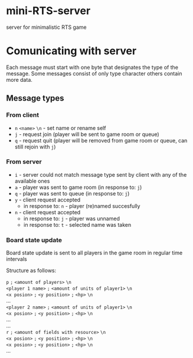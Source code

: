 # mini-RTS-server
server for minimalistic RTS game

# Comunicating with server

Each message must start with one byte that designates the type of the message.
Some messages consist of only type character others contain more data.

## Message types

### From client

- `n` `<name>` `\n` - set name or rename self
- `j` - request join (player will be sent to game room or queue)
- `q` - request quit (player will be removed from game room or queue, can still rejoin with `j`)

### From server

- `i` - server could not match message type sent by client with any of the available ones
- `a` - player was sent to game room (in response to: `j`)
- `q` - player was sent to queue (in response to: `j`)
- `y` - client request accepted
  - in response to: `n` - player (re)named succesfully
- `n` - client request accepted
  - in response to: `j` - player was unnamed
  - in response to: `t` - selected name was taken
 
### Board state update

Board state update is sent to all players in the game room in regular time intervals

Structure as follows:

`p` `;` `<amount of players>` `\n`  
`<player 1 name>` `;` `<amount of units of player1>` `\n`  
`<x posion>` `;` `<y position>` `;` `<hp>` `\n`  
...  
`<player 2 name>` `;` `<amount of units of player1>` `\n`  
`<x posion>` `;` `<y position>` `;` `<hp>` `\n`  
...  
...  
`r` `;` `<amount of fields with resource>` `\n`  
`<x posion>` `;` `<y position>` `;` `<hp>` `\n`  
`<x posion>` `;` `<y position>` `;` `<hp>` `\n`  
...
